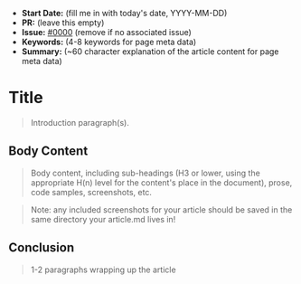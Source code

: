-   **Start Date:** (fill me in with today's date, YYYY-MM-DD)
-   **PR:** (leave this empty)
-   **Issue:** [#0000](link-to-issue) (remove if no associated issue)
-   **Keywords:** (4-8 keywords for page meta data)
-   **Summary:** (~60 character explanation of the article content for page meta data)

# Title

> Introduction paragraph(s).

## Body Content

> Body content, including sub-headings (H3 or lower, using the appropriate H(n) level for the content's place in the document), prose, code samples, screenshots, etc.

> Note: any included screenshots for your article should be saved in the same directory your article.md lives in!

## Conclusion

> 1-2 paragraphs wrapping up the article
